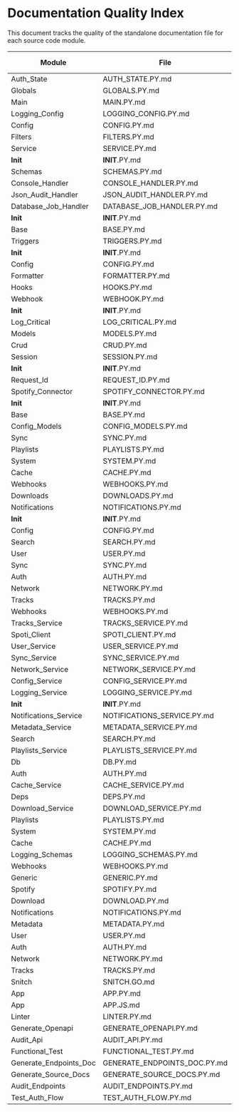 # Documentation Quality Index

This document tracks the quality of the standalone documentation file for each source code module.

| Module | File | Docs Rating |
|---|---|:---:|
| Auth_State | AUTH_STATE.PY.md | X |
| Globals | GLOBALS.PY.md | X |
| Main | MAIN.PY.md | X |
| Logging_Config | LOGGING_CONFIG.PY.md | X |
| Config | CONFIG.PY.md | X |
| Filters | FILTERS.PY.md | X |
| Service | SERVICE.PY.md | X |
| __Init__ | __INIT__.PY.md | X |
| Schemas | SCHEMAS.PY.md | X |
| Console_Handler | CONSOLE_HANDLER.PY.md | X |
| Json_Audit_Handler | JSON_AUDIT_HANDLER.PY.md | X |
| Database_Job_Handler | DATABASE_JOB_HANDLER.PY.md | X |
| __Init__ | __INIT__.PY.md | X |
| Base | BASE.PY.md | X |
| Triggers | TRIGGERS.PY.md | X |
| __Init__ | __INIT__.PY.md | X |
| Config | CONFIG.PY.md | X |
| Formatter | FORMATTER.PY.md | X |
| Hooks | HOOKS.PY.md | X |
| Webhook | WEBHOOK.PY.md | X |
| __Init__ | __INIT__.PY.md | X |
| Log_Critical | LOG_CRITICAL.PY.md | X |
| Models | MODELS.PY.md | X |
| Crud | CRUD.PY.md | X |
| Session | SESSION.PY.md | X |
| __Init__ | __INIT__.PY.md | X |
| Request_Id | REQUEST_ID.PY.md | X |
| Spotify_Connector | SPOTIFY_CONNECTOR.PY.md | X |
| __Init__ | __INIT__.PY.md | X |
| Base | BASE.PY.md | X |
| Config_Models | CONFIG_MODELS.PY.md | X |
| Sync | SYNC.PY.md | X |
| Playlists | PLAYLISTS.PY.md | X |
| System | SYSTEM.PY.md | X |
| Cache | CACHE.PY.md | X |
| Webhooks | WEBHOOKS.PY.md | X |
| Downloads | DOWNLOADS.PY.md | X |
| Notifications | NOTIFICATIONS.PY.md | X |
| __Init__ | __INIT__.PY.md | X |
| Config | CONFIG.PY.md | X |
| Search | SEARCH.PY.md | X |
| User | USER.PY.md | X |
| Sync | SYNC.PY.md | X |
| Auth | AUTH.PY.md | X |
| Network | NETWORK.PY.md | X |
| Tracks | TRACKS.PY.md | X |
| Webhooks | WEBHOOKS.PY.md | X |
| Tracks_Service | TRACKS_SERVICE.PY.md | X |
| Spoti_Client | SPOTI_CLIENT.PY.md | X |
| User_Service | USER_SERVICE.PY.md | X |
| Sync_Service | SYNC_SERVICE.PY.md | X |
| Network_Service | NETWORK_SERVICE.PY.md | X |
| Config_Service | CONFIG_SERVICE.PY.md | X |
| Logging_Service | LOGGING_SERVICE.PY.md | X |
| __Init__ | __INIT__.PY.md | X |
| Notifications_Service | NOTIFICATIONS_SERVICE.PY.md | X |
| Metadata_Service | METADATA_SERVICE.PY.md | X |
| Search | SEARCH.PY.md | X |
| Playlists_Service | PLAYLISTS_SERVICE.PY.md | X |
| Db | DB.PY.md | X |
| Auth | AUTH.PY.md | X |
| Cache_Service | CACHE_SERVICE.PY.md | X |
| Deps | DEPS.PY.md | X |
| Download_Service | DOWNLOAD_SERVICE.PY.md | X |
| Playlists | PLAYLISTS.PY.md | X |
| System | SYSTEM.PY.md | X |
| Cache | CACHE.PY.md | X |
| Logging_Schemas | LOGGING_SCHEMAS.PY.md | X |
| Webhooks | WEBHOOKS.PY.md | X |
| Generic | GENERIC.PY.md | X |
| Spotify | SPOTIFY.PY.md | X |
| Download | DOWNLOAD.PY.md | X |
| Notifications | NOTIFICATIONS.PY.md | X |
| Metadata | METADATA.PY.md | X |
| User | USER.PY.md | X |
| Auth | AUTH.PY.md | X |
| Network | NETWORK.PY.md | X |
| Tracks | TRACKS.PY.md | X |
| Snitch | SNITCH.GO.md | X |
| App | APP.PY.md | X |
| App | APP.JS.md | X |
| Linter | LINTER.PY.md | X |
| Generate_Openapi | GENERATE_OPENAPI.PY.md | X |
| Audit_Api | AUDIT_API.PY.md | X |
| Functional_Test | FUNCTIONAL_TEST.PY.md | X |
| Generate_Endpoints_Doc | GENERATE_ENDPOINTS_DOC.PY.md | X |
| Generate_Source_Docs | GENERATE_SOURCE_DOCS.PY.md | X |
| Audit_Endpoints | AUDIT_ENDPOINTS.PY.md | X |
| Test_Auth_Flow | TEST_AUTH_FLOW.PY.md | X |
